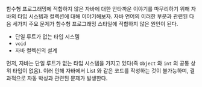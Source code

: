 
함수형 프로그래밍에 적합하지 않은 자바에 대한 안타까운 이야기를 마무리하기 위해 자바의 타입 시스템과 컬렉션에 대해 이야기해보자. 자바 언어의 이러한 부분과 관련된 다음 세가지 주요 문제가 함수형 프로그래밍 스타일에 적합하지 않은 원인이 된다.

- 단일 루트가 없는 타입 시스템
- `void`
- 자바 컬렉션의 설계

먼저, 자바는 단일 루트가 없는 타입 시스템을 가지고 있다(즉 `Object` 와 `int` 의 공통 상위 타입이 없음). 이러 인해 자바에서 List<int> 와 같은 코드를 작성하는 것이 불가능하며, 결과적으로 자동 박싱과 관련된 문제가 발생한다.